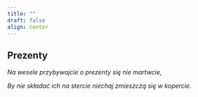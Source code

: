 ```yaml
---
title: ""
draft: false
align: center
---
```


## Prezenty

*Na wesele przybywajcie o prezenty się nie martwcie,*

*By nie składać ich na stercie niechaj zmieszczą się w kopercie.*